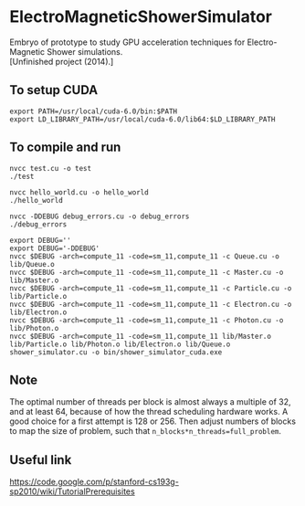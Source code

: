 # ElectroMagneticShowerSimulator

Embryo of prototype to study GPU acceleration techniques for Electro-Magnetic Shower simulations. <br>
[Unfinished project (2014).]

## To setup CUDA
```
export PATH=/usr/local/cuda-6.0/bin:$PATH
export LD_LIBRARY_PATH=/usr/local/cuda-6.0/lib64:$LD_LIBRARY_PATH
```

## To compile and run
```
nvcc test.cu -o test 
./test

nvcc hello_world.cu -o hello_world
./hello_world

nvcc -DDEBUG debug_errors.cu -o debug_errors
./debug_errors

export DEBUG=''
export DEBUG='-DDEBUG'
nvcc $DEBUG -arch=compute_11 -code=sm_11,compute_11 -c Queue.cu -o lib/Queue.o
nvcc $DEBUG -arch=compute_11 -code=sm_11,compute_11 -c Master.cu -o lib/Master.o
nvcc $DEBUG -arch=compute_11 -code=sm_11,compute_11 -c Particle.cu -o lib/Particle.o
nvcc $DEBUG -arch=compute_11 -code=sm_11,compute_11 -c Electron.cu -o lib/Electron.o
nvcc $DEBUG -arch=compute_11 -code=sm_11,compute_11 -c Photon.cu -o lib/Photon.o
nvcc $DEBUG -arch=compute_11 -code=sm_11,compute_11 lib/Master.o lib/Particle.o lib/Photon.o lib/Electron.o lib/Queue.o shower_simulator.cu -o bin/shower_simulator_cuda.exe
```

## Note
The optimal number of threads per block is almost always a multiple of 32, and at least 64, 
because of how the thread scheduling hardware works. A good choice for a first attempt is 128 or 256.
Then adjust numbers of blocks to map the size of problem, such that `n_blocks*n_threads=full_problem`.


## Useful link
https://code.google.com/p/stanford-cs193g-sp2010/wiki/TutorialPrerequisites

